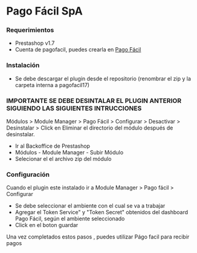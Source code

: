 # Pago Fácil SpA

### Requerimientos

- Prestashop v1.7
- Cuenta de pagofacil, puedes crearla en [Pago Fácil](https://dashboard.pagofacil.cl/)

### Instalación

- Se debe descargar el plugin desde el repositorio (renombrar el zip y la carpeta interna a pagofacil17)

### IMPORTANTE SE DEBE DESINTALAR EL PLUGIN ANTERIOR SIGUIENDO LAS SIGUIENTES INTRUCCIONES

Módulos > Module Manager > Pago Fácil > Configurar > Desactivar > Desinstalar > Click en Eliminar el directorio del módulo después de desinstalar.

- Ir al Backoffice de Prestashop
- Módulos - Module Manager - Subir Módulo
- Selecionar el el archivo zip del módulo

### Configuración

Cuando el plugin este instalado ir a Module Manager > Pago fácil  > Configurar

- Se debe seleccionar el ambiente con el cual se va a trabajar
- Agregar el Token Service" y "Token Secret" obtenidos del dashboard Pago Fácil, según el ambiente seleccionado
- Click en el boton guardar

Una vez completados estos pasos , puedes utilizar Págo facil para recibir pagos
